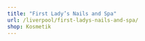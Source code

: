 ```yaml
---
title: "First Lady’s Nails and Spa"
url: /liverpool/first-ladys-nails-and-spa/
shop: Kosmetik
---
```

